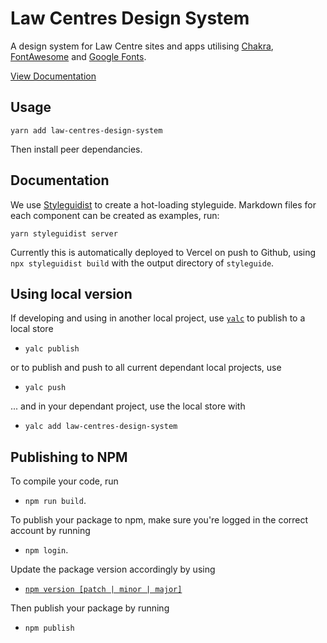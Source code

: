 # Law Centres Design System

A design system for Law Centre sites and apps utilising [Chakra](https://chakra-ui.com/), [FontAwesome](https://fontawesome.com/icons?d=gallery) and [Google Fonts](https://fonts.google.com/).

[View Documentation](http://design-system.lawcentres.org.uk/)

## Usage

`yarn add law-centres-design-system`

Then install peer dependancies.

## Documentation

We use [Styleguidist](https://react-styleguidist.js.org/) to create a hot-loading styleguide. Markdown files for each component can be created as examples, run:

`yarn styleguidist server`

Currently this is automatically deployed to Vercel on push to Github, using `npx styleguidist build` with the output directory of `styleguide`.

## Using local version

If developing and using in another local project, use [`yalc`](https://www.npmjs.com/package/yalc) to publish to a local store

- `yalc publish`

or to publish and push to all current dependant local projects, use

- `yalc push`

... and in your dependant project, use the local store with

- `yalc add law-centres-design-system`

## Publishing to NPM

To compile your code, run

- `npm run build`.

To publish your package to npm, make sure you're logged in the correct account by running

- `npm login`.

Update the package version accordingly by using

- [`npm version [patch | minor | major]`](https://docs.npmjs.com/about-semantic-versioning)

Then publish your package by running

- `npm publish`

